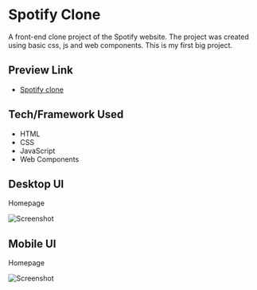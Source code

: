 # Spotify Clone
A front-end clone project of the Spotify website. The project was created using basic css,  js and web components. This is my first big project.

## Preview Link
- [Spotify clone](https://oguz3-projects.web.app/projects/spotify-clone/)

## Tech/Framework Used
* HTML
* CSS
* JavaScript
* Web Components

## Desktop UI

Homepage

![Screenshot](https://oguz3-projects.web.app/projects/spotify_ss/web.PNG)

## Mobile UI

Homepage

![Screenshot](https://oguz3-projects.web.app/projects/spotify_ss/mobil.PNG)